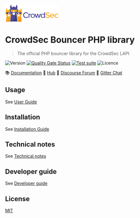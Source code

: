 ![CrowdSec Logo](https://raw.githubusercontent.com/crowdsecurity/php-cs-bouncer/main/docs/images/logo_crowdsec.png)

# CrowdSec Bouncer PHP library

> The official PHP bouncer library for the CrowdSec LAPI

![Version](https://img.shields.io/github/v/release/crowdsecurity/php-cs-bouncer?include_prereleases)
[![Quality Gate Status](https://sonarcloud.io/api/project_badges/measure?project=crowdsecurity_php-cs-bouncer&metric=alert_status)](https://sonarcloud.io/dashboard?id=crowdsecurity_php-cs-bouncer)
[![Test suite](https://github.com/crowdsecurity/php-cs-bouncer/actions/workflows/test-suite.yml/badge.svg)](https://github.com/crowdsecurity/php-cs-bouncer/actions/workflows/test-suite.yml)
![Licence](https://img.shields.io/github/license/crowdsecurity/php-cs-bouncer)


:books: <a href="https://doc.crowdsec.net">Documentation</a>
:diamond_shape_with_a_dot_inside: <a href="https://hub.crowdsec.net">Hub</a>
:speech_balloon: <a href="https://discourse.crowdsec.net">Discourse Forum</a>
:speech_balloon: <a href="https://gitter.im/crowdsec-project/community?utm_source=share-link&utm_medium=link&utm_campaign=share-link">Gitter Chat</a>


## Usage

See [User Guide](https://github.com/crowdsecurity/php-cs-bouncer/blob/main/docs/USER_GUIDE.md)

## Installation

See [Installation Guide](https://github.com/crowdsecurity/php-cs-bouncer/blob/main/docs/INSTALLATION_GUIDE.md)


## Technical notes

See [Technical notes](https://github.com/crowdsecurity/php-cs-bouncer/blob/main/docs/TECHNICAL_NOTES.md)

## Developer guide

See [Developer guide](https://github.com/crowdsecurity/php-cs-bouncer/blob/main/docs/DEVELOPER.md)


## License

[MIT](https://github.com/crowdsecurity/php-cs-bouncer/blob/main/LICENSE)
